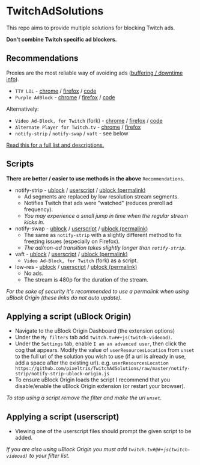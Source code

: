 # TwitchAdSolutions

This repo aims to provide multiple solutions for blocking Twitch ads.

**Don't combine Twitch specific ad blockers.**

## Recommendations

Proxies are the most reliable way of avoiding ads ([buffering / downtime info](full-list.md#proxy-issues)).

- `TTV LOL` - [chrome](https://chrome.google.com/webstore/detail/ttv-lol/ofbbahodfeppoklmgjiokgfdgcndngjm) / [firefox](https://addons.mozilla.org/en-US/firefox/addon/ttv-lol/) / [code](https://github.com/TTV-LOL/extensions)
- `Purple AdBlock` - [chrome](https://chrome.google.com/webstore/detail/purple-adblock/lkgcfobnmghhbhgekffaadadhmeoindg) / [firefox](https://addons.mozilla.org/en-US/firefox/addon/purpleadblock/) / [code](https://github.com/arthurbolsoni/Purple-adblock/)

Alternatively:

- `Video Ad-Block, for Twitch` (fork) - [chrome](https://chrome.google.com/webstore/detail/twitch-adblock/ljhnljhabgjcihjoihakgdiicdjncpkd) / [firefox](https://addons.mozilla.org/en-US/firefox/addon/twitch-adblock/) / [code](https://github.com/cleanlock/VideoAdBlockForTwitch)
- `Alternate Player for Twitch.tv` - [chrome](https://chrome.google.com/webstore/detail/alternate-player-for-twit/bhplkbgoehhhddaoolmakpocnenplmhf) / [firefox](https://addons.mozilla.org/en-US/firefox/addon/twitch_5/)
- `notify-strip` / `notify-swap` / `vaft` - see below

[Read this for a full list and descriptions.](full-list.md)

## Scripts

**There are better / easier to use methods in the above** `Recommendations`.

- notify-strip - [ublock](https://github.com/pixeltris/TwitchAdSolutions/raw/master/notify-strip/notify-strip-ublock-origin.js) / [userscript](https://github.com/pixeltris/TwitchAdSolutions/raw/master/notify-strip/notify-strip.user.js) / [ublock (permalink)](https://github.com/pixeltris/TwitchAdSolutions/raw/7d58144402aaf8f799249a9d1de6a32104f4ae6f/notify-strip/notify-strip-ublock-origin.js)
  - Ad segments are replaced by low resolution stream segments.
  - Notifies Twitch that ads were "watched" (reduces preroll ad frequency).
  - *You may experience a small jump in time when the regular stream kicks in*.
- notify-swap - [ublock](https://github.com/pixeltris/TwitchAdSolutions/raw/master/notify-swap/notify-swap-ublock-origin.js) / [userscript](https://github.com/pixeltris/TwitchAdSolutions/raw/master/notify-swap/notify-swap.user.js) / [ublock (permalink)](https://github.com/pixeltris/TwitchAdSolutions/raw/7d58144402aaf8f799249a9d1de6a32104f4ae6f/notify-swap/notify-swap-ublock-origin.js)
  - The same as `notify-strip` with a slightly different method to fix freezing issues (especially on Firefox).
  - *The ad/non-ad transition takes slightly longer than `notify-strip`*.
- vaft - [ublock](https://github.com/pixeltris/TwitchAdSolutions/raw/master/vaft/vaft-ublock-origin.js) / [userscript](https://github.com/pixeltris/TwitchAdSolutions/raw/master/vaft/vaft.user.js) / [ublock (permalink)](https://github.com/pixeltris/TwitchAdSolutions/raw/0fd419cc94bd86be8c787813c0928b65b789abaa/vaft/vaft-ublock-origin.js)
  - `Video Ad-Block, for Twitch` (fork) as a script.
- low-res - [ublock](https://github.com/pixeltris/TwitchAdSolutions/raw/master/low-res/low-res-ublock-origin.js) / [userscript](https://github.com/pixeltris/TwitchAdSolutions/raw/master/low-res/low-res.user.js) / [ublock (permalink)](https://github.com/pixeltris/TwitchAdSolutions/raw/71bed117fc0f7074a9c7a7e89000dbf7db1feb04/low-res/low-res-ublock-origin.js)
  - No ads.
  - The stream is 480p for the duration of the stream.

*For the sake of security it's recommended to use a permalink when using uBlock Origin (these links do not auto update).*

## Applying a script (uBlock Origin)

- Navigate to the uBlock Origin Dashboard (the extension options)
- Under the `My filters` tab add `twitch.tv##+js(twitch-videoad)`.
- Under the `Settings` tab, enable `I am an advanced user`, then click the cog that appears. Modify the value of `userResourcesLocation` from `unset` to the full url of the solution you wish to use (if a url is already in use, add a space after the existing url). e.g. `userResourcesLocation https://github.com/pixeltris/TwitchAdSolutions/raw/master/notify-strip/notify-strip-ublock-origin.js` 
- To ensure uBlock Origin loads the script I recommend that you disable/enable the uBlock Origin extension (or restart your browser).

*To stop using a script remove the filter and make the url `unset`.*

## Applying a script (userscript)

- Viewing one of the userscript files should prompt the given script to be added.

*If you are also using uBlock Origin you must add `twitch.tv#@#+js(twitch-videoad)` to your filter list.*